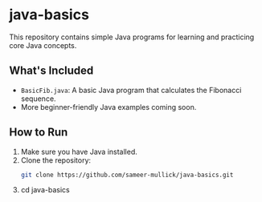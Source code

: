 # java-basics

This repository contains simple Java programs for learning and practicing core Java concepts.

## What's Included

- `BasicFib.java`: A basic Java program that calculates the Fibonacci sequence.
- More beginner-friendly Java examples coming soon.

## How to Run

1. Make sure you have Java installed.
2. Clone the repository:
   ```bash
   git clone https://github.com/sameer-mullick/java-basics.git
3. cd java-basics
